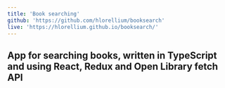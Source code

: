 ```yaml
---
title: 'Book searching'
github: 'https://github.com/hlorellium/booksearch'
live: 'https://hlorellium.github.io/booksearch/'
---
```


## App for searching books, written in TypeScript and using React, Redux and Open Library fetch API

